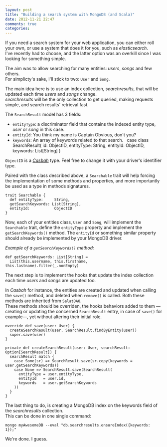 ```yaml
---
layout: post
title: "Building a search system with MongoDB (and Scala)"
date: 2012-11-21 22:47
comments: true
categories:
---
```


If you need a search system for your web application, you can either roll your own,
or use a system that does it for you, such as *elasticsearch*.  
I've recently had to choose, and the latter option was an overkill since I was
looking for something simple.

The aim was to allow searching for many entities: *users*, *songs* and few others.  
For simplicty's sake, I'll stick to two: `User` and `Song`.

The main idea here is to use an index collection, *searchresults*, that will be
updated each time *users* and *songs* change.  
*searchresults* will be the only collection to get queried, making requests simple,
and search results' retrieval fast.

The `SearchResult` model has 3 fields:

* `entityType`: a discriminator field that contains the indexed entity type, *user*
or *song* in this case.
* `entityId`: You think my name is Captain Obvious, don't you?
* `keywords`: An array of keywords related to that search.
 
    case class SearchResult(
      id:         ObjectID,
      entityType: String,
      entityId:   ObjectID,
      keywords:   List[String]
    )

`ObjectID` is a [*Casbah*](http://api.mongodb.org/scala/casbah/current/) type. Feel free to change it with your driver's identifier
type.

Paired with the class described above, a `Searchable` trait will help forcing the
implementation of some methods and properties, and more importantly be used as a
type in methods signatures.

    trait Searchable {
      def entityType:     String,
      getSearchKeywords: List[String],
      entityId:           ObjectID
    }

Now, each of your entities class, `User` and `Song`, will implement the `Searchable`
trait, define the `entityType` property and implement the `getSearchKeywords()`
method. The `entityId` or something similar property should already be implemented
by your MongoDB driver.

*Example of a `getSearchKeywords()` method:*

    def getSearchKeywords: List[String] =
      List(this.username, this.firstname, this.lastname).filter(_.nonEmpty)

The next step is to implement the hooks that update the index collection each time
*users* and *songs* are updated too.

In *Casbah* for instance, the entities are created and updated when calling the
`save()` method, and deleted when `remove()` is called. Both these methods are
inherited from `SalatDAO`.  
These methods should be overriden, the hooks behaviors added to them —creating or
updating the concerned `SearchResult` entry, in case of `save()` for example—, yet
without altering their initial role.  

    override def save(user: User) {
      createSearchResult(user, SearchResult.findByEntity(user))
      super.save(user)
    }

    private def createSearchResult(user: User, searchResult: Option[SearchResult]) {
      searchResult match {
        case Some(sr) => SearchResult.save(sr.copy(keywords = user.getSearchKeywords))
        case None => SearchResult.save(SearchResult(
          entityType = user.entityType,
          entityId   = user.id,
          keywords   = user.getSearchKeywords
        ))
      }
    }

The last thing to do, is creating a MongoDB index on the keywords field of the
*searchresults* collection.  
This can be done in one single command:

    mongo myAwesomeDB --eval "db.searchresults.ensureIndex({keywords: 1});"

We're done. I guess.  

